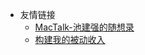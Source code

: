 <!-- _navbar.md -->

* 友情链接
    * [MacTalk-池建强的随想录](https://macshuo.com/)
    * [构建我的被动收入](https://www.bmpi.dev)